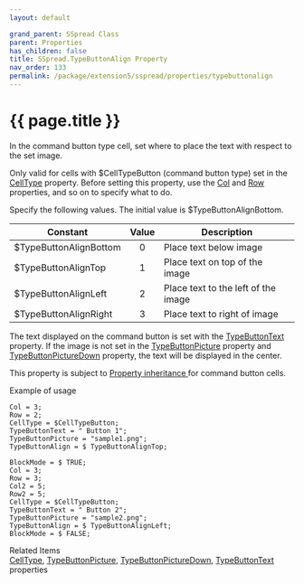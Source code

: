 ```yaml
---
layout: default

grand_parent: SSpread Class
parent: Properties
has_children: false
title: SSpread.TypeButtonAlign Property
nav_order: 133
permalink: /package/extension5/sspread/properties/typebuttonalign
---
```

# {{ page.title }}

In the command button type cell, set where to place the text with respect to the set image.

Only valid for cells with $CellTypeButton (command button type) set in the <a href="/package/extension5/sspread/properties/celltype">CellType</a> property.
Before setting this property, use the <a href="/package/extension5/sspread/properties/col">Col</a> and <a href="/package/extension5/sspread/properties/row">Row</a> properties, and so on to specify what to do.

Specify the following values. The initial value is $TypeButtonAlignBottom.

| Constant               | Value | Description                         |
|------------------------|:-----:|-------------------------------------|
| $TypeButtonAlignBottom |   0   | Place text below image              |
| $TypeButtonAlignTop    |   1   | Place text on top of the image      |
| $TypeButtonAlignLeft   |   2   | Place text to the left of the image |
| $TypeButtonAlignRight  |   3   | Place text to right of image        |

The text displayed on the command button is set with the <a href="/package/extension5/sspread/properties/typebuttontext">TypeButtonText</a> property.
If the image is not set in the <a href="/package/extension5/sspread/properties/typebuttonpicture">TypeButtonPicture</a> property and <a href="/package/extension5/sspread/properties/typebuttonpicturedown">TypeButtonPictureDown</a> property, the text will be displayed in the center.

This property is subject to <a href="/package/extension5/sspread/properties/celltype#property-inheritance-for-each-cell-data-type">Property inheritance </a> for command button cells.

Example of usage<br>
```
Col = 3;
Row = 2;
CellType = $CellTypeButton;
TypeButtonText = " Button 1";
TypeButtonPicture = "sample1.png";
TypeButtonAlign = $ TypeButtonAlignTop;
 
BlockMode = $ TRUE;
Col = 3;
Row = 3;
Col2 = 5;
Row2 = 5;
CellType = $CellTypeButton;
TypeButtonText = " Button 2";
TypeButtonPicture = "sample2.png";
TypeButtonAlign = $ TypeButtonAlignLeft;
BlockMode = $ FALSE;
```

Related Items<br>
<a href="/package/extension5/sspread/properties/celltype">CellType</a>, <a href="/package/extension5/sspread/properties/typebuttonpicture">TypeButtonPicture</a>, <a href="/package/extension5/sspread/properties/typebuttonpicturedown">TypeButtonPictureDown</a>, <a href="/package/extension5/sspread/properties/typebuttontext">TypeButtonText</a>  properties